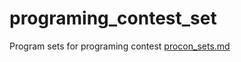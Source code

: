 # programing_contest_set
Program sets for programing contest
[procon_sets.md](https://github.com/jacky753/programing_contest_set/files/8934010/procon_sets.md)
